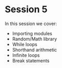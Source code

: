 # Session 5

In this session we cover:
- Importing modules
- Random/Math library
- While loops
- Shorthand arithmetic
- Infinite loops
- Break statements
